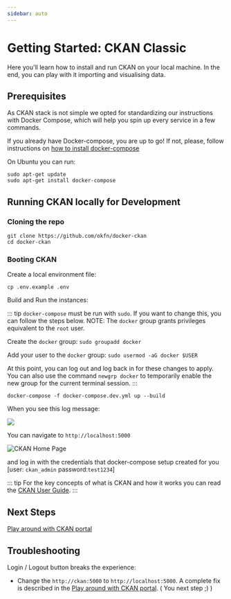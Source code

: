 ```yaml
---
sidebar: auto
---
```


# Getting Started: CKAN Classic

Here you'll learn how to install and run CKAN on your local machine. In the end, you can play with it importing and visualising data. 

## Prerequisites

As CKAN stack is not simple we opted for standardizing our instructions with Docker Compose, which will help you spin up every service in a few commands.

If you already have Docker-compose, you are up to go! If not, please, follow instructions on [how to install docker-compose](https://docs.docker.com/compose/install/)

On Ubuntu you can run:

```
sudo apt-get update
sudo apt-get install docker-compose
```

## Running CKAN locally for Development

### Cloning the repo

```
git clone https://github.com/okfn/docker-ckan
cd docker-ckan
```

### Booting CKAN

Create a local environment file:

```
cp .env.example .env
```

Build and Run the instances:

::: tip
`docker-compose` must be run with `sudo`. If you want to change this, you can follow the steps below. NOTE: The `docker` group grants privileges equivalent to the `root` user.  

Create the `docker` group: `sudo groupadd docker`  

Add your user to the `docker` group: `sudo usermod -aG docker $USER`  

At this point, you can log out and log back in for these changes to apply. You can also use the command `newgrp docker` to temporarily enable the new group for the current terminal session.
:::

```
docker-compose -f docker-compose.dev.yml up --build
```

When you see this log message:

![](https://i.imgur.com/WUIiNRt.png)

You can navigate to `http://localhost:5000` 

![CKAN Home Page](https://i.imgur.com/T5LWo8A.png)

and log in with the credentials that docker-compose setup created for you [user: `ckan_admin` password:`test1234`]

::: tip
For the key concepts of what is CKAN and how it works you can read the [CKAN User Guide](https://docs.ckan.org/en/2.8/user-guide.html).
:::

## Next Steps

[Play around with CKAN portal](/ckan/play-around)

## Troubleshooting

Login / Logout button breaks the experience:

- Change the `http://ckan:5000` to `http://localhost:5000`. A complete fix is described in the [Play around with CKAN portal](/ckan/play-around). ( You next step ;) )